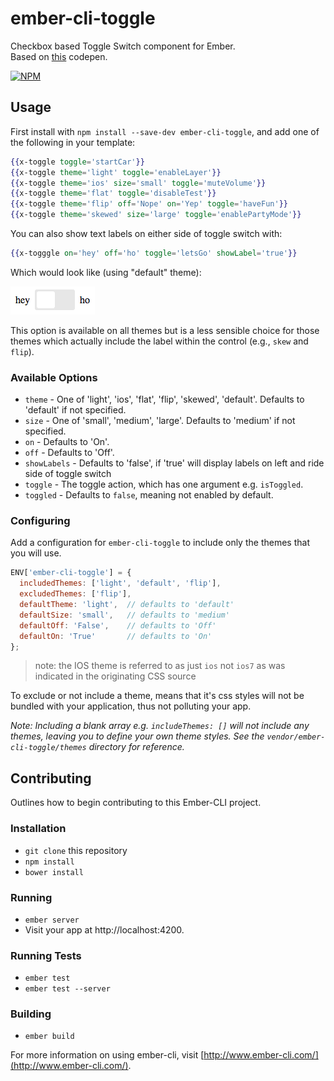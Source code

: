 # ember-cli-toggle

Checkbox based Toggle Switch component for Ember.  
Based on [this](http://codepen.io/mallendeo/pen/eLIiG/) codepen.

[![NPM][npm-badge]][npm-badge-url]

## Usage

First install with `npm install --save-dev ember-cli-toggle`, and add one of the following
in your template:

```hbs
{{x-toggle toggle='startCar'}}
{{x-toggle theme='light' toggle='enableLayer'}}
{{x-toggle theme='ios' size='small' toggle='muteVolume'}}
{{x-toggle theme='flat' toggle='disableTest'}}
{{x-toggle theme='flip' off='Nope' on='Yep' toggle='haveFun'}}
{{x-toggle theme='skewed' size='large' toggle='enablePartyMode'}}
```

You can also show text labels on either side of toggle switch with: 
````hbs
{{x-togggle on='hey' off='ho' toggle='letsGo' showLabel='true'}}
````
Which would look like (using "default" theme): 

![ ](vendor/ember-cli-toggle/example-images/show-labels.png)

This option is available on all themes but is a less sensible choice for those themes which actually 
include the label within the control (e.g., `skew` and `flip`).

### Available Options

* `theme` - One of 'light', 'ios', 'flat', 'flip', 'skewed', 'default'. 
            Defaults to 'default' if not specified.
* `size` -  One of 'small', 'medium', 'large'.
            Defaults to 'medium' if not specified.
* `on` - Defaults to 'On'.
* `off` - Defaults to 'Off'.
* `showLabels` - Defaults to 'false', if 'true' will display labels on left and ride side of toggle switch
* `toggle` - The toggle action, which has one argument e.g. `isToggled`.
* `toggled` - Defaults to `false`, meaning not enabled by default.

### Configuring

Add a configuration for `ember-cli-toggle` to include only the themes that
you will use.

```js
ENV['ember-cli-toggle'] = {
  includedThemes: ['light', 'default', 'flip'],
  excludedThemes: ['flip'],
  defaultTheme: 'light',  // defaults to 'default'
  defaultSize: 'small',   // defaults to 'medium'
  defaultOff: 'False',    // defaults to 'Off'
  defaultOn: 'True'       // defaults to 'On'
};
```
> note: the IOS theme is referred to as just `ios` not `ios7` as was indicated in the originating CSS source

To exclude or not include a theme, means that it's css styles will not be bundled with
your application, thus not polluting your app.

_Note: Including a blank array e.g. `includeThemes: []` will not include any themes, leaving
you to define your own theme styles. See the `vendor/ember-cli-toggle/themes` directory
for reference._

## Contributing

Outlines how to begin contributing to this Ember-CLI project.

### Installation

* `git clone` this repository
* `npm install`
* `bower install`

### Running

* `ember server`
* Visit your app at http://localhost:4200.

### Running Tests

* `ember test`
* `ember test --server`

### Building

* `ember build`

For more information on using ember-cli, visit [http://www.ember-cli.com/](http://www.ember-cli.com/).

[npm-badge]: https://nodei.co/npm/ember-cli-toggle.png?downloads=true&stars=true
[npm-badge-url]: https://nodei.co/npm/ember-cli-toggle/
